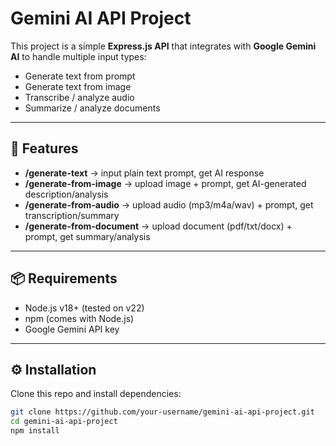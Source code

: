 # Gemini AI API Project

This project is a simple **Express.js API** that integrates with **Google Gemini AI** to handle multiple input types:
- Generate text from prompt
- Generate text from image
- Transcribe / analyze audio
- Summarize / analyze documents

---

## 🚀 Features
- **/generate-text** → input plain text prompt, get AI response  
- **/generate-from-image** → upload image + prompt, get AI-generated description/analysis  
- **/generate-from-audio** → upload audio (mp3/m4a/wav) + prompt, get transcription/summary  
- **/generate-from-document** → upload document (pdf/txt/docx) + prompt, get summary/analysis  

---

## 📦 Requirements
- Node.js v18+ (tested on v22)  
- npm (comes with Node.js)  
- Google Gemini API key  

---

## ⚙️ Installation
Clone this repo and install dependencies:
```bash
git clone https://github.com/your-username/gemini-ai-api-project.git
cd gemini-ai-api-project
npm install
